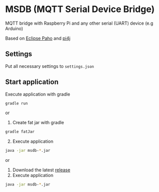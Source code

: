 # MSDB (MQTT Serial Device Bridge)

MQTT bridge with Raspberry Pi and any other serial (UART) device (e.g Arduino)

Based on [Eclipse Paho](https://github.com/eclipse/paho.mqtt.java) and [pi4j](https://github.com/Pi4J/pi4j)

## Settings
Put all necessary settings to `settings.json`

## Start application
Execute application with gradle
```bash
gradle run
```
or
1. Create fat jar with gradle
```bash
gradle fatJar
```
2. Execute application 
```bash
java -jar msdb-*.jar
```
or 
1. Download the latest [release](https://github.com/AlexeyPotopakhin/msdb/releases)
2. Execute application 
```bash
java -jar msdb-*.jar
```
